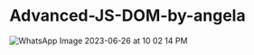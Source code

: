 # Advanced-JS-DOM-by-angela
![WhatsApp Image 2023-06-26 at 10 02 14 PM](https://github.com/krunalbhongade/Advanced-JS-DOM-by-angela/assets/126875304/557db036-51d7-446f-9615-1e9a430d8d84)
